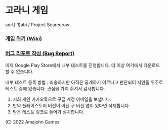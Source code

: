# 고라니 게임

sqrt(-1)abi / Project Scarecrow

### [게임 위키 (Wiki)](https://github.com/amajohn/sqrt-1/wiki) 

### [버그 리포트 작성 (Bug Report)](https://github.com/amajohn/sqrt-1/issues)

이제 Google Play Store에서 내부 테스트를 진행합니다. 더 이상 여기에서 다운로드 할 수 없습니다. 

내부 테스트 등록 방법 :
죄송하지만 아직은 공개하기 이르다고 판단되어 지인들 위주로 테스트 중에 있습니다. 관심을 가져 주셔서 감사합니다.
1. 저희 개인 카카오톡으로 구글 계정 이메일을 보냅니다. 
2. 만약 플레이스토어 버전이 아닌 구 버전 앱이 있다면 삭제합니다.
3. 받은 테스트 링크로 들어가 설치합니다.
 
(C) 2022 Amajohn Games
